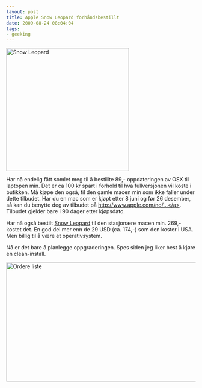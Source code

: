 ```yaml
---
layout: post
title: Apple Snow Leopard forhåndsbestillt
date: 2009-08-24 08:04:04
tags: 
- geeking
---
```

<img src="http://pjatt.net/images/2009/08/MC223.jpg" alt="Snow Leopard" title="Snow Leopard" width="326" height="326" class="alignleft size-full wp-image-932" />

Har nå endelig fått somlet meg til å bestillte 89,- oppdateringen av OSX til laptopen min. Det er ca 100 kr spart i forhold til hva fullversjonen vil koste i butikken. Må kjøpe den også, til den gamle macen min som ikke faller under dette tilbudet. Har du en mac som er kjøpt etter 8 juni og før 26 desember, så kan du benytte deg av tilbudet på <a href="http://www.apple.com/no/macosx/uptodate/">http://www.apple.com/no/...</a>. Tilbudet gjelder bare i 90 dager etter kjøpsdato.

Har nå også bestilt <a href="http://www.apple.com/no/macosx/">Snow Leopard</a> til den stasjonære macen min. 269,- kostet det. En god del mer enn de 29 USD (ca. 174,-) som den koster i USA. Men billig til å være et operativsystem.

Nå er det bare å planlegge oppgraderingen. Spes siden jeg liker best å kjøre en clean-install.

<img src="http://pjatt.net/images/2009/08/Picture-1.png" alt="Ordere liste" title="Ordere liste" width="692" height="317" class="aligncenter size-full wp-image-927" />
